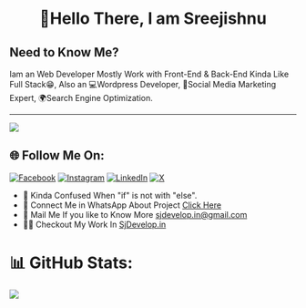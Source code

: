 <div align="center">
  <h1>👋Hello There, I am Sreejishnu</h1>
</div>



<div align="left">
  <h2>Need to Know Me?</h2>
</div>

Iam an Web Developer Mostly Work with Front-End & Back-End Kinda Like Full Stack😁, Also an 💻Wordpress Developer, 📱Social Media Marketing Expert, 🌍Search Engine Optimization.

---

![](https://komarev.com/ghpvc/?username=sj-develop&style=flat-square)

## 🌐 Follow Me On:
[![Facebook](https://img.shields.io/badge/Facebook-%231877F2.svg?logo=Facebook&logoColor=white)](https://facebook.com/Sreejishnu.me) [![Instagram](https://img.shields.io/badge/Instagram-%23E4405F.svg?logo=Instagram&logoColor=white)](https://instagram.com/call__me_sj) [![LinkedIn](https://img.shields.io/badge/LinkedIn-%230077B5.svg?logo=linkedin&logoColor=white)](https://linkedin.com/in/sree-jishnu-s-1207391a1) [![X](https://img.shields.io/badge/X-black.svg?logo=X&logoColor=white)](https://x.com/sreejishnus) 


- 🤔 Kinda Confused When "if" is not with "else".
- 💬 Connect Me in WhatsApp About Project [Click Here](https://wa.me/918129936241)
- 📧 Mail Me If you like to Know More [sjdevelop.in@gmail.com](mailto:sjdevelop.in@gmail.com)
- 🧑‍💻 Checkout My Work In [SjDevelop.in](https://saj](https://sjdevelop.in/our-projects/)https://sjdevelop.in/our-projects/)

# 📊 GitHub Stats:
![](https://github-readme-stats.vercel.app/api?username=sj-develop&theme=blueberry&hide_border=false&include_all_commits=false&count_private=false)<br/>
